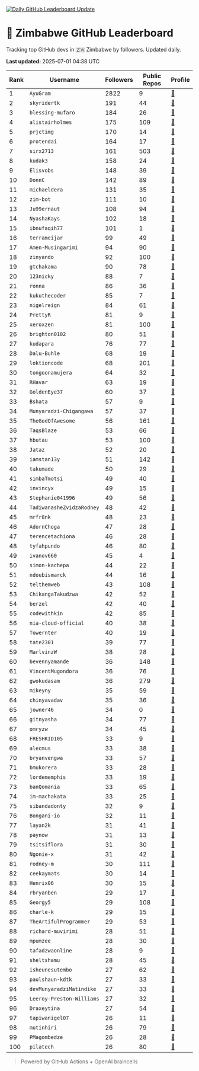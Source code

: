[![Daily GitHub Leaderboard Update](https://github.com/bevennyamande/zim_leaderboard/actions/workflows/leaderboard.yml/badge.svg)](https://github.com/bevennyamande/zim_leaderboard/actions/workflows/leaderboard.yml)

# 🦍 Zimbabwe GitHub Leaderboard

Tracking top GitHub devs in 🇿🇼 Zimbabwe by followers. Updated daily.

<!-- START LEADERBOARD -->
**Last updated:** 2025-07-01 04:38 UTC  

| Rank | Username | Followers | Public Repos | Profile |
|------|----------|-----------|--------------|---------|
| 1 | `AyuGram` | 2822 | 9 | [🔗](https://github.com/AyuGram) |
| 2 | `skyridertk` | 191 | 44 | [🔗](https://github.com/skyridertk) |
| 3 | `blessing-mufaro` | 184 | 26 | [🔗](https://github.com/blessing-mufaro) |
| 4 | `alistairholmes` | 175 | 109 | [🔗](https://github.com/alistairholmes) |
| 5 | `prjctimg` | 170 | 14 | [🔗](https://github.com/prjctimg) |
| 6 | `protendai` | 164 | 17 | [🔗](https://github.com/protendai) |
| 7 | `sirx2713` | 161 | 503 | [🔗](https://github.com/sirx2713) |
| 8 | `kudak3` | 158 | 24 | [🔗](https://github.com/kudak3) |
| 9 | `Elisvobs` | 148 | 39 | [🔗](https://github.com/Elisvobs) |
| 10 | `DonnC` | 142 | 89 | [🔗](https://github.com/DonnC) |
| 11 | `michaeldera` | 131 | 35 | [🔗](https://github.com/michaeldera) |
| 12 | `zim-bot` | 111 | 10 | [🔗](https://github.com/zim-bot) |
| 13 | `Ju99ernaut` | 108 | 94 | [🔗](https://github.com/Ju99ernaut) |
| 14 | `NyashaKays` | 102 | 18 | [🔗](https://github.com/NyashaKays) |
| 15 | `ibnufaqih77` | 101 | 1 | [🔗](https://github.com/ibnufaqih77) |
| 16 | `terrameijar` | 99 | 49 | [🔗](https://github.com/terrameijar) |
| 17 | `Amen-Musingarimi` | 94 | 90 | [🔗](https://github.com/Amen-Musingarimi) |
| 18 | `zinyando` | 92 | 100 | [🔗](https://github.com/zinyando) |
| 19 | `gtchakama` | 90 | 78 | [🔗](https://github.com/gtchakama) |
| 20 | `123nicky` | 88 | 7 | [🔗](https://github.com/123nicky) |
| 21 | `ronna` | 86 | 36 | [🔗](https://github.com/ronna) |
| 22 | `kukuthecoder` | 85 | 7 | [🔗](https://github.com/kukuthecoder) |
| 23 | `nigelreign` | 84 | 61 | [🔗](https://github.com/nigelreign) |
| 24 | `PrettyR` | 81 | 9 | [🔗](https://github.com/PrettyR) |
| 25 | `xeroxzen` | 81 | 100 | [🔗](https://github.com/xeroxzen) |
| 26 | `brighton0102` | 80 | 51 | [🔗](https://github.com/brighton0102) |
| 27 | `kudapara` | 76 | 77 | [🔗](https://github.com/kudapara) |
| 28 | `Dalu-Buhle` | 68 | 19 | [🔗](https://github.com/Dalu-Buhle) |
| 29 | `loktioncode` | 68 | 201 | [🔗](https://github.com/loktioncode) |
| 30 | `tongoonamujera` | 64 | 32 | [🔗](https://github.com/tongoonamujera) |
| 31 | `RHavar` | 63 | 19 | [🔗](https://github.com/RHavar) |
| 32 | `GoldenEye37` | 60 | 37 | [🔗](https://github.com/GoldenEye37) |
| 33 | `Bshata` | 57 | 9 | [🔗](https://github.com/Bshata) |
| 34 | `Munyaradzi-Chigangawa` | 57 | 37 | [🔗](https://github.com/Munyaradzi-Chigangawa) |
| 35 | `TheGodOfAwesome` | 56 | 161 | [🔗](https://github.com/TheGodOfAwesome) |
| 36 | `TaqsBlaze` | 53 | 66 | [🔗](https://github.com/TaqsBlaze) |
| 37 | `hbutau` | 53 | 100 | [🔗](https://github.com/hbutau) |
| 38 | `Jataz` | 52 | 20 | [🔗](https://github.com/Jataz) |
| 39 | `iamstan13y` | 51 | 142 | [🔗](https://github.com/iamstan13y) |
| 40 | `takumade` | 50 | 29 | [🔗](https://github.com/takumade) |
| 41 | `simbaTmotsi` | 49 | 40 | [🔗](https://github.com/simbaTmotsi) |
| 42 | `invincyx` | 49 | 15 | [🔗](https://github.com/invincyx) |
| 43 | `Stephanie041996` | 49 | 56 | [🔗](https://github.com/Stephanie041996) |
| 44 | `TadiwanasheZvidzaRodney` | 48 | 42 | [🔗](https://github.com/TadiwanasheZvidzaRodney) |
| 45 | `mrfr8nk` | 48 | 23 | [🔗](https://github.com/mrfr8nk) |
| 46 | `AdornChoga` | 47 | 28 | [🔗](https://github.com/AdornChoga) |
| 47 | `terencetachiona` | 46 | 28 | [🔗](https://github.com/terencetachiona) |
| 48 | `tyfahpundo` | 46 | 80 | [🔗](https://github.com/tyfahpundo) |
| 49 | `ivanov660` | 45 | 4 | [🔗](https://github.com/ivanov660) |
| 50 | `simon-kachepa` | 44 | 22 | [🔗](https://github.com/simon-kachepa) |
| 51 | `ndoubismarck` | 44 | 16 | [🔗](https://github.com/ndoubismarck) |
| 52 | `telthemweb` | 43 | 108 | [🔗](https://github.com/telthemweb) |
| 53 | `ChikangaTakudzwa` | 42 | 52 | [🔗](https://github.com/ChikangaTakudzwa) |
| 54 | `berzel` | 42 | 40 | [🔗](https://github.com/berzel) |
| 55 | `codewithkin` | 42 | 85 | [🔗](https://github.com/codewithkin) |
| 56 | `nia-cloud-official` | 40 | 38 | [🔗](https://github.com/nia-cloud-official) |
| 57 | `Towernter` | 40 | 19 | [🔗](https://github.com/Towernter) |
| 58 | `tate2301` | 39 | 77 | [🔗](https://github.com/tate2301) |
| 59 | `MarlvinzW` | 38 | 28 | [🔗](https://github.com/MarlvinzW) |
| 60 | `bevennyamande` | 36 | 148 | [🔗](https://github.com/bevennyamande) |
| 61 | `VincentMugondora` | 36 | 76 | [🔗](https://github.com/VincentMugondora) |
| 62 | `gwokudasam` | 36 | 279 | [🔗](https://github.com/gwokudasam) |
| 63 | `mikeyny` | 35 | 59 | [🔗](https://github.com/mikeyny) |
| 64 | `chinyavadav` | 35 | 36 | [🔗](https://github.com/chinyavadav) |
| 65 | `jowner46` | 34 | 0 | [🔗](https://github.com/jowner46) |
| 66 | `gitnyasha` | 34 | 77 | [🔗](https://github.com/gitnyasha) |
| 67 | `omryzw` | 34 | 45 | [🔗](https://github.com/omryzw) |
| 68 | `FRESHKID105` | 33 | 9 | [🔗](https://github.com/FRESHKID105) |
| 69 | `alecmus` | 33 | 38 | [🔗](https://github.com/alecmus) |
| 70 | `bryanvengwa` | 33 | 57 | [🔗](https://github.com/bryanvengwa) |
| 71 | `bmukorera` | 33 | 28 | [🔗](https://github.com/bmukorera) |
| 72 | `lordememphis` | 33 | 19 | [🔗](https://github.com/lordememphis) |
| 73 | `banQomania` | 33 | 65 | [🔗](https://github.com/banQomania) |
| 74 | `im-machakata` | 33 | 25 | [🔗](https://github.com/im-machakata) |
| 75 | `sibandadonty` | 32 | 9 | [🔗](https://github.com/sibandadonty) |
| 76 | `Bongani-io` | 32 | 11 | [🔗](https://github.com/Bongani-io) |
| 77 | `layan2k` | 31 | 41 | [🔗](https://github.com/layan2k) |
| 78 | `paynow` | 31 | 13 | [🔗](https://github.com/paynow) |
| 79 | `tsitsiflora` | 31 | 30 | [🔗](https://github.com/tsitsiflora) |
| 80 | `Ngonie-x` | 31 | 42 | [🔗](https://github.com/Ngonie-x) |
| 81 | `rodney-m` | 30 | 111 | [🔗](https://github.com/rodney-m) |
| 82 | `ceekaymats` | 30 | 14 | [🔗](https://github.com/ceekaymats) |
| 83 | `Henrix06` | 30 | 15 | [🔗](https://github.com/Henrix06) |
| 84 | `rbryanben` | 29 | 17 | [🔗](https://github.com/rbryanben) |
| 85 | `Georgy5` | 29 | 108 | [🔗](https://github.com/Georgy5) |
| 86 | `charle-k` | 29 | 15 | [🔗](https://github.com/charle-k) |
| 87 | `TheArtifulProgrammer` | 29 | 53 | [🔗](https://github.com/TheArtifulProgrammer) |
| 88 | `richard-muvirimi` | 28 | 51 | [🔗](https://github.com/richard-muvirimi) |
| 89 | `mpumzee` | 28 | 30 | [🔗](https://github.com/mpumzee) |
| 90 | `tafadzwaonline` | 28 | 9 | [🔗](https://github.com/tafadzwaonline) |
| 91 | `sheltshamu` | 28 | 45 | [🔗](https://github.com/sheltshamu) |
| 92 | `isheunesutembo` | 27 | 62 | [🔗](https://github.com/isheunesutembo) |
| 93 | `paulshaun-kdtk` | 27 | 33 | [🔗](https://github.com/paulshaun-kdtk) |
| 94 | `devMunyaradziMatindike` | 27 | 33 | [🔗](https://github.com/devMunyaradziMatindike) |
| 95 | `Leeroy-Preston-Williams` | 27 | 32 | [🔗](https://github.com/Leeroy-Preston-Williams) |
| 96 | `Draxeytina` | 27 | 54 | [🔗](https://github.com/Draxeytina) |
| 97 | `tapiwanigel07` | 26 | 11 | [🔗](https://github.com/tapiwanigel07) |
| 98 | `mutinhiri` | 26 | 79 | [🔗](https://github.com/mutinhiri) |
| 99 | `PMagombedze` | 26 | 28 | [🔗](https://github.com/PMagombedze) |
| 100 | `pilatech` | 26 | 80 | [🔗](https://github.com/pilatech) |
<!-- END LEADERBOARD -->

> Powered by GitHub Actions + OpenAI braincells
